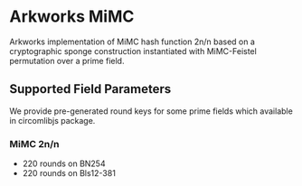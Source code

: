 # Arkworks MiMC

Arkworks implementation of MiMC hash function 2n/n based on a cryptographic sponge construction instantiated with MiMC-Feistel permutation over a prime field.

## Supported Field Parameters

We provide pre-generated round keys for some prime fields which available in circomlibjs package.

### MiMC 2n/n

- 220 rounds on BN254
- 220 rounds on Bls12-381
